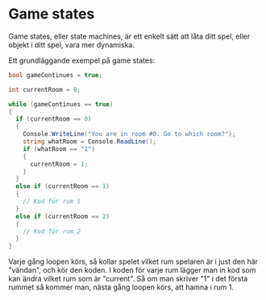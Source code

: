# Game states

Game states, eller state machines, är ett enkelt sätt att låta ditt spel, eller objekt i ditt spel, vara mer dynamiska.

Ett grundläggande exempel på game states:

```csharp
bool gameContinues = true;

int currentRoom = 0;

while (gameContinues == true)
{
  if (currentRoom == 0)
  {
    Console.WriteLine("You are in room #0. Go to which room?");
    string whatRoom = Console.ReadLine();
    if (whatRoom == "1")
    {
      currentRoom = 1;
    }
  }
  else if (currentRoom == 1)
  {
    // Kod för rum 1
  }
  else if (currentRoom == 2)
  {
    // Kod för rum 2
  }
}
```

Varje gång loopen körs, så kollar spelet vilket rum spelaren är i just den här "vändan", och kör den koden. I koden för varje rum lägger man in kod som kan ändra vilket rum som är "current". Så om man skriver "1" i det första rummet så kommer man, nästa gång loopen körs, att hamna i rum 1.



